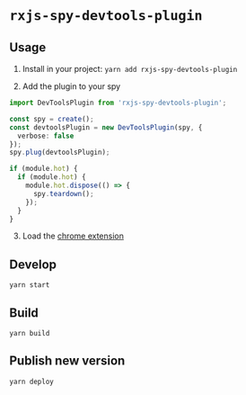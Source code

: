 # `rxjs-spy-devtools-plugin`

## Usage

1. Install in your project:
`yarn add rxjs-spy-devtools-plugin`

2. Add the plugin to your spy

```typescript
import DevToolsPlugin from 'rxjs-spy-devtools-plugin';

const spy = create();
const devtoolsPlugin = new DevToolsPlugin(spy, {
  verbose: false
});
spy.plug(devtoolsPlugin);

if (module.hot) {
  if (module.hot) {
    module.hot.dispose(() => {
      spy.teardown();
    });
  }
}
```

3. Load the [chrome extension](https://github.com/ardoq/rxjs-devtools)


## Develop
`yarn start`

## Build
`yarn build`

## Publish new version
`yarn deploy`
